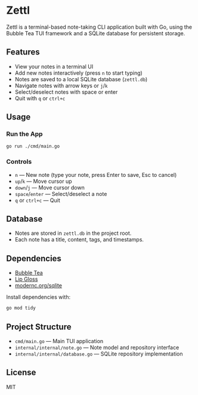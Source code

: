 # Zettl

Zettl is a terminal-based note-taking CLI application built with Go, using the Bubble Tea TUI framework and a SQLite database for persistent storage.

## Features
- View your notes in a terminal UI
- Add new notes interactively (press `n` to start typing)
- Notes are saved to a local SQLite database (`zettl.db`)
- Navigate notes with arrow keys or `j`/`k`
- Select/deselect notes with space or enter
- Quit with `q` or `ctrl+c`

## Usage

### Run the App
```sh
go run ./cmd/main.go
```

### Controls
- `n` — New note (type your note, press Enter to save, Esc to cancel)
- `up`/`k` — Move cursor up
- `down`/`j` — Move cursor down
- `space`/`enter` — Select/deselect a note
- `q` or `ctrl+c` — Quit

## Database
- Notes are stored in `zettl.db` in the project root.
- Each note has a title, content, tags, and timestamps.

## Dependencies
- [Bubble Tea](https://github.com/charmbracelet/bubbletea)
- [Lip Gloss](https://github.com/charmbracelet/lipgloss)
- [modernc.org/sqlite](https://pkg.go.dev/modernc.org/sqlite)

Install dependencies with:
```sh
go mod tidy
```

## Project Structure
- `cmd/main.go` — Main TUI application
- `internal/internal/note.go` — Note model and repository interface
- `internal/internal/database.go` — SQLite repository implementation

## License
MIT
